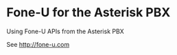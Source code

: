 Fone-U for the Asterisk PBX
===========================

Using Fone-U APIs from the Asterisk PBX


See http://fone-u.com


 
